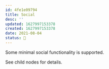 ```yaml
---
id: 4fe1e09794
title: Social
desc: ''
updated: 1627997153378
created: 1627997153378
date: 2021-08-04
status: 🌱
---
```


Some minimal social functionality is supported.

See child nodes for details.

